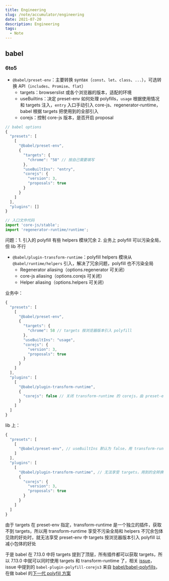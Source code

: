 ```yaml
---
title: Engineering
slug: /note/accumulator/engineering
date: 2021-07-20
description: Engineering
tags:
  - Note
---
```


## babel

### 6to5

- `@babel/preset-env`：主要转换 syntax（`const`、`let`、`class`、`...`），可选转换 API（`includes`、`Promise`、`flat`）
    - targets：browserslist 或各个浏览器的版本，适配的环境
    - useBuiltins：决定 preset-env 如何处理 polyfills，`usage` 根据使用情况和 targets 注入，`entry` 入口手动引入 core-js、regenerator-runtime，babel 根据 targets 把使用到的全部引入
    - corejs：控制 core-js 版本，是否开启 proposal

```js
// babel options
{
  "presets": [
    [
      "@babel/preset-env",
      {
        "targets": {
          "chrome": "58" // 按自己需要填写
        },
        "useBuiltIns": "entry",
        "corejs": {
          "version": 3,
          "proposals": true
        }
      }
    ]
  ],
  "plugins": []
}

// 入口文件代码
import 'core-js/stable';
import 'regenerator-runtime/runtime';
```

问题：1. 引入的 polyfill 有些 helpers 模块冗余 2. 业务上 polyfill 可以污染全局，但 lib 不行

- `@babel/plugin-transform-runtime`：polyfill helpers 模块从 `@babel/runtime/helpers` 引入，解决了冗余问题，polyfill 也不污染全局
    - Regenerator aliasing（options.regenerator 可关闭）
    - core-js aliasing（options.corejs 可关闭）
    - Helper aliasing（options.helpers 可关闭）

业务中：

```js
{
  "presets": [
    [
      "@babel/preset-env",
      {
        "targets": {
          "chrome": 58 // targets 按浏览器版本引入 polyfill
        },
        "useBuiltIns": "usage",
        "corejs": {
          "version": 3,
          "proposals": true
        }
      }
    ]
  ],
  "plugins": [
    [
      "@babel/plugin-transform-runtime",
      {
        "corejs": false // 关闭 transform-runtime 的 corejs，由 preset-env 引入，享受 targets 按浏览器版本引入 polyfill
      }
    ]
  ]
}
```

lib 上：

```js
{
  "presets": [
    [
      "@babel/preset-env", // useBuiltIns 默认为 false，用 transform-runtime 的 corejs
    ]
  ],
  "plugins": [
    [
      "@babel/plugin-transform-runtime", // 无法享受 targets，用到的全转换
      {
        "corejs": {
          "version": 3,
          "proposals": true
        }
      }
    ]
  ]
}
```

由于 targets 在 preset-env 指定，transform-runtime 是一个独立的插件，获取不到 targets，所以用 transform-runtime 享受不污染全局和 helpers 不冗余包体见效的好处时，就无法享受 preset-env 中 targets 按浏览器版本引入 polyfill 以减小包体的好处

于是 babel 在 7.13.0 中将 targets 提到了顶层，所有插件都可以获取 targets，所以 7.13.0 中就可以同时使用 targets 和 transform-runtime 了，相关 [issue](https://github.com/babel/babel/pull/11572#issuecomment-785499971)，issue 中提到的 `babel-plugin-polyfill-corejs3` 来自 [babel/babel-polyfills](https://github.com/babel/babel-polyfills)，在做 babel 的[下一代 polyfill 方案](https://github.com/babel/babel/issues/10008)
